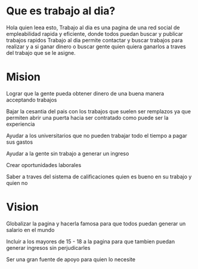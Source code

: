# Que es trabajo al dia?
Hola quien leea esto, Trabajo al dia es una pagina de una red social de empleabilidad rapida y eficiente, donde todos puedan buscar y publicar trabajos rapidos
Trabajo al dia permite contactar y buscar trabajos para realizar y a si ganar dinero o buscar gente quien quiera ganarlos a traves del trabajo 
que se le asigne.



# Mision
Lograr que la gente pueda obtener dinero de una buena manera acceptando trabajos 

Bajar la cesantia del pais con los trabajos que suelen ser remplazos
ya que permiten abrir una puerta hacia ser contratado como puede ser la experiencia

Ayudar a los universitarios que no pueden trabajar todo el tiempo a pagar sus gastos

Ayudar a la gente sin trabajo a generar un ingreso

Crear oportunidades laborales 

Saber a traves del sistema de calificaciones quien es bueno en su trabajo y quien no

# Vision
Globalizar la pagina y hacerla famosa para que todos puedan generar un salario en el mundo

Incluir a los mayores de 15 - 18 a la pagina para que tambien puedan generar ingresos sin perjudicarles

Ser una gran fuente de apoyo para quien lo necesite




